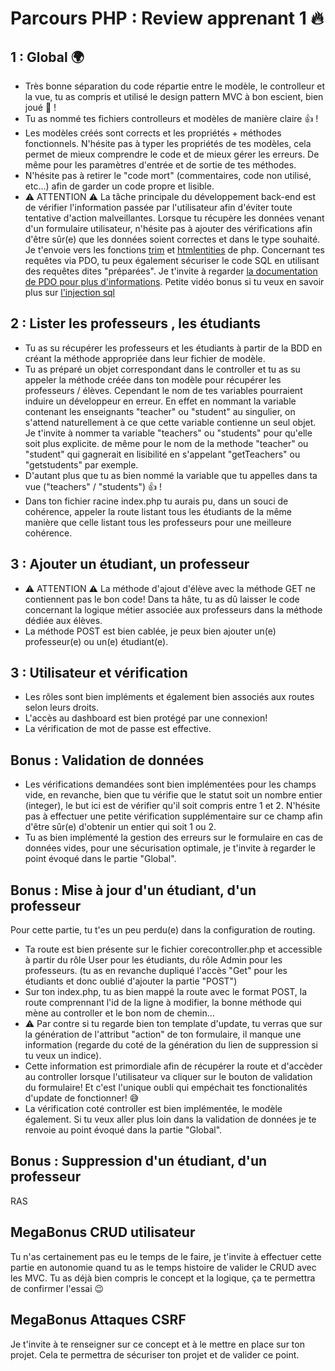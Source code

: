 # Parcours PHP : Review apprenant 1 :fire:

## 1 : Global :earth_africa:
- Très bonne séparation du code répartie entre le modèle, le controlleur et la vue, tu as compris et utilisé le design pattern MVC à bon escient, bien joué :clap: !
- Tu as nommé tes fichiers controlleurs et modèles de manière claire  :thumbsup: !
- Les modèles créés sont corrects et les propriétés + méthodes fonctionnels. N'hésite pas à typer les propriétés de tes modèles, cela permet de mieux comprendre le code et de mieux gérer les erreurs. De même pour les paramètres d'entrée et de sortie de tes méthodes.
- N'hésite pas à retirer le "code mort" (commentaires, code non utilisé, etc...) afin de garder un code propre et lisible.
- :warning: ATTENTION :warning: La tâche principale du développement back-end est de vérifier l'information passée par l'utilisateur afin d'éviter toute tentative d'action malveillantes. Lorsque tu récupère les données venant d'un formulaire utilisateur, n'hésite pas à ajouter des vérifications afin d'être sûr(e) que les données soient correctes et dans le type souhaité. Je t'envoie vers les fonctions [trim](https://www.php.net/manual/en/function.trim.php) et [htmlentities](https://www.php.net/manual/fr/function.htmlentities.php) de php. Concernant tes requêtes via PDO, tu peux également sécuriser le code SQL en utilisant des requêtes dites "préparées". Je t'invite à regarder [la documentation de PDO pour plus d'informations](https://www.php.net/manual/fr/pdo.prepare.php). Petite vidéo bonus si tu veux en savoir plus sur [l'injection sql](https://www.youtube.com/watch?v=ciNHn38EyRc)

## 2 : Lister les professeurs , les étudiants
- Tu as su récupérer les professeurs et les étudiants à partir de la BDD en créant la méthode appropriée dans leur fichier de modèle.
- Tu as préparé un objet correspondant dans le controller et tu as su appeler la méthode créée dans ton modèle pour récupérer les professeurs / élèves. Cependant le nom de tes variables pourraient induire un développeur en erreur. En effet en nommant la variable contenant les enseignants "teacher" ou "student" au singulier, on s'attend naturellement à ce que cette variable contienne un seul objet. Je t'invite à nommer ta variable "teachers" ou "students" pour qu'elle soit plus explicite. de même pour le nom de la methode "teacher" ou "student" qui gagnerait en lisibilité en s'appelant "getTeachers" ou "getstudents" par exemple. 
- D'autant plus que tu as bien nommé la variable que tu appelles dans ta vue ("teachers" / "students") :thumbsup: !
- Dans ton fichier racine index.php tu aurais pu, dans un souci de cohérence, appeler la route listant tous les étudiants de la même manière que celle listant tous les professeurs pour une meilleure cohérence.

## 3 : Ajouter un étudiant, un professeur
- :warning: ATTENTION :warning: La méthode d'ajout d'élève avec la méthode GET ne contiennent pas le bon code! Dans ta hâte, tu as dû laisser le code concernant la logique métier associée aux professeurs dans la méthode dédiée aux élèves.
- La méthode POST est bien cablée, je peux bien ajouter un(e) professeur(e) ou un(e) étudiant(e).

## 3 : Utilisateur et vérification 
- Les rôles sont bien impléments et également bien associés aux routes selon leurs droits.
- L'accès au dashboard est bien protégé par une connexion!
- La vérification de mot de passe est effective.

## Bonus : Validation de données
- Les vérifications demandées sont bien implémentées pour les champs vide, en revanche, bien que tu vérifie que le statut soit un nombre entier (integer), le but ici est de vérifier qu'il soit compris entre 1 et 2. N'hésite pas à effectuer une petite vérification supplémentaire sur ce champ afin d'être sûr(e) d'obtenir un entier qui soit 1 ou 2.
- Tu as bien implémenté la gestion des erreurs sur le formulaire en cas de données vides, pour une sécurisation optimale, je t'invite à regarder le point évoqué dans le partie "Global".

## Bonus : Mise à jour d'un étudiant, d'un professeur
Pour cette partie, tu t'es un peu perdu(e) dans la configuration de routing.
- Ta route est bien présente sur le fichier corecontroller.php et accessible à partir du rôle User pour les étudiants, du rôle Admin pour les professeurs. (tu as en revanche dupliqué l'accès "Get" pour les étudiants et donc oublié d'ajouter la partie "POST")
- Sur ton index.php, tu as bien mappé la route avec le format POST, la route comprennant l'id de la ligne à modifier, la bonne méthode qui mène au controller et le bon nom de chemin...
- :warning: Par contre si tu regarde bien ton template d'update, tu verras que sur la génération de l'attribut "action" de ton formulaire, il manque une information (regarde du coté de la génération du lien de suppression si tu veux un indice). 
- Cette information est primordiale afin de récupérer la route et d'accèder au controller lorsque l'utilisateur va cliquer sur le bouton de validation du formulaire! Et c'est l'unique oubli qui empéchait tes fonctionalités d'update de fonctionner! :sweat_smile:
- La vérification coté controller est bien implémentée, le modèle également. Si tu veux aller plus loin dans la validation de données je te renvoie au point évoqué dans la partie "Global".

## Bonus : Suppression d'un étudiant, d'un professeur
RAS

## MegaBonus CRUD utilisateur
Tu n'as certainement pas eu le temps de le faire, je t'invite à effectuer cette partie en autonomie quand tu as le temps histoire de valider le CRUD avec les MVC. Tu as déjà bien compris le concept et la logique, ça te permettra de confirmer l'essai :wink:

## MegaBonus Attaques CSRF
Je t'invite à te renseigner sur ce concept et à le mettre en place sur ton projet. Cela te permettra de sécuriser ton projet et de valider ce point.



